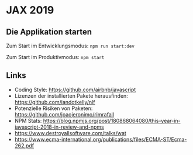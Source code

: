 # JAX 2019

## Die Applikation starten

Zum Start im Entwicklungsmodus: `npm run start:dev`

Zum Start im Produktivmodus: `npm start`

## Links

- Coding Style: https://github.com/airbnb/javascript
- Lizenzen der installierten Pakete herausfinden: https://github.com/iandotkelly/nlf
- Potenzielle Risiken von Paketen: https://github.com/joaojeronimo/rimrafall
- NPM Stats: https://blog.npmjs.org/post/180868064080/this-year-in-javascript-2018-in-review-and-npms
- https://www.destroyallsoftware.com/talks/wat
- https://www.ecma-international.org/publications/files/ECMA-ST/Ecma-262.pdf

